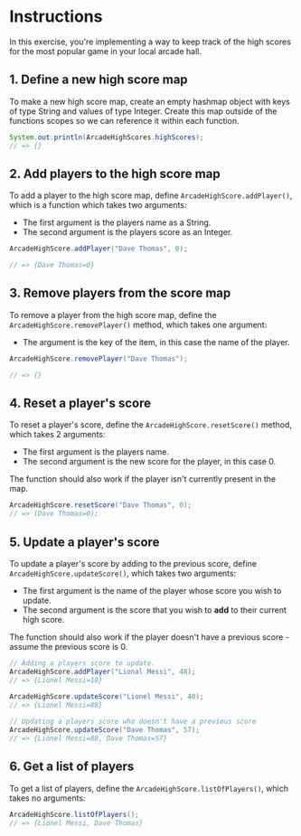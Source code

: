 # Instructions

In this exercise, you're implementing a way to keep track of the high scores for the most popular game in your local arcade hall.

## 1. Define a new high score map

To make a new high score map, create an empty hashmap object with keys of type String and values of type Integer.
Create this map outside of the functions scopes so we can reference it within each function.

```java
System.out.println(ArcadeHighScores.highScores);
// => {} 
```

## 2. Add players to the high score map

To add a player to the high score map, define `ArcadeHighScore.addPlayer()`, which is a function which takes two arguments:

- The first argument is the players name as a String.
- The second argument is the players score as an Integer.

````java
ArcadeHighScore.addPlayer("Dave Thomas", 0);

// => {Dave Thomas=0}
````

## 3. Remove players from the score map

To remove a player from the high score map, define the `ArcadeHighScore.removePlayer()` method, which takes one argument:

- The argument is the key of the item, in this case the name of the player.

````java
ArcadeHighScore.removePlayer("Dave Thomas");

// => {}
````

## 4. Reset a player's score

To reset a player's score, define the `ArcadeHighScore.resetScore()` method, which takes 2 arguments:

- The first argument is the players name.
- The second argument is the new score for the player, in this case 0.

The function should also work if the player isn't currently present in the map.

```java
ArcadeHighScore.resetScore("Dave Thomas", 0);
// => (Dave Thomas=0);
```

## 5. Update a player's score

To update a player's score by adding to the previous score, define `ArcadeHighScore.updateScore()`, which takes two arguments:

- The first argument is the name of the player whose score you wish to update.
- The second argument is the score that you wish to **add** to their current high score.

The function should also work if the player doesn't have a previous score - assume the previous score is 0.

```java
// Adding a players score to update.
ArcadeHighScore.addPlayer("Lional Messi", 48);
// => {Lionel Messi=18}

ArcadeHighScore.updateScore("Lionel Messi", 40);
// => {Lionel Messi=88}
        
// Updating a players score who doesn't have a previous score
ArcadeHighScore.updateScore("Dave Thomas", 57);
// => {Lionel Messi=88, Dave Thomas=57}
```

## 6. Get a list of players

To get a list of players, define the `ArcadeHighScore.listOfPlayers()`, which takes no arguments:

````java
ArcadeHighScore.listOfPlayers();
// => {Lionel Messi, Dave Thomas}
````
